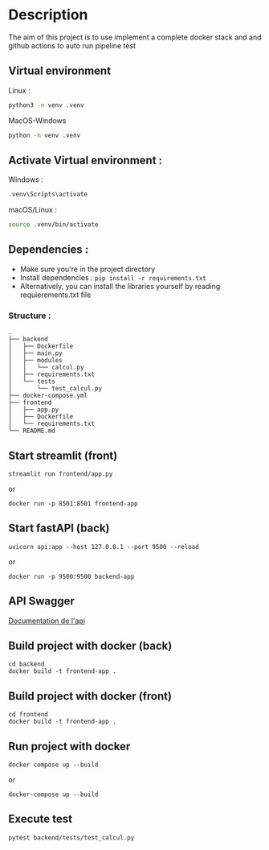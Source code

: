 # Description
The aim of this project is to use implement a complete docker stack and and github actions to auto run pipeline test

## Virtual environment

Linux :
```bash
python3 -m venv .venv
```

MacOS-Windows
```bash
python -m venv .venv
```

## Activate Virtual environment :
Windows : 
```bash
.venv\Scripts\activate
```

macOS/Linux : 
```bash
source .venv/bin/activate
```

## Dependencies :

* Make sure you're in the project directory
* Install dependencies : `pip install -r requirements.txt`
* Alternatively, you can install the libraries yourself by reading requierements.txt file

### Structure : 
```
.
├── backend
│   ├── Dockerfile
│   ├── main.py
│   ├── modules
│   │   └── calcul.py
│   ├── requirements.txt
│   └── tests
│       └── test_calcul.py
├── docker-compose.yml
├── frontend
│   ├── app.py
│   ├── Dockerfile
│   └── requirements.txt
└── README.md
```

## Start streamlit (front)
```batch 
streamlit run frontend/app.py
```

or 

```batch 
docker run -p 8501:8501 frontend-app
```


## Start fastAPI (back)
```batch 
uvicorn api:app --host 127.0.0.1 --port 9500 --reload
```
or
```batch 
docker run -p 9500:9500 backend-app
```

## API Swagger
[Documentation de l'api](http://127.0.0.1:9500/docs)


## Build project with docker (back)
```batch
cd backend
docker build -t frontend-app .
```

## Build project with docker (front)
```batch
cd frontend
docker build -t frontend-app .
```

## Run project with docker
```batch
docker compose up --build
```

or 

```batch
docker-compose up --build
```

## Execute test
```batch 
pytest backend/tests/test_calcul.py
```